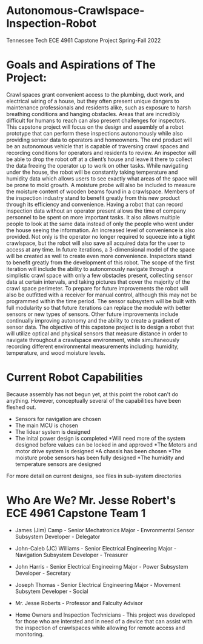# Autonomous-Crawlspace-Inspection-Robot
Tennessee Tech ECE 4961 Capstone Project Spring-Fall 2022

# Goals and Aspirations of The Project: 

Crawl spaces grant convenient access to the plumbing, duct
work, and electrical wiring of a house, but they often present
unique dangers to maintenance professionals and residents
alike, such as exposure to harsh breathing conditions and hanging obstacles. Areas that are incredibly difficult for humans to
reach can also present challenges for inspectors. This capstone
project will focus on the design and assembly of a robot
prototype that can perform these inspections autonomously
while also providing sensor data to operators and homeowners.
The end product will be an autonomous vehicle that is
capable of traversing crawl spaces and recording conditions
for operators and residents to review. An inspector will be able
to drop the robot off at a client’s house and leave it there to
collect the data freeing the operator up to work on other tasks.
While navigating under the house, the robot will be constantly
taking temperature and humidity data which allows users to
see exactly what areas of the space will be prone to mold
growth. A moisture probe will also be included to measure
the moisture content of wooden beams found in a crawlspace.
Members of the inspection industry stand to benefit greatly
from this new product through its efficiency and convenience.
Having a robot that can record inspection data without an
operator present allows the time of company personnel to be
spent on more important tasks. It also allows multiple people
to look at the same data instead of only the people who went
under the house seeing the information. An increased level
of convenience is also provided. Not only is the operator no
longer required to squeeze into a tight crawlspace, but the
robot will also save all acquired data for the user to access
at any time. In future iterations, a 3-dimensional model of the
space will be created as well to create even more convenience.
Inspectors stand to benefit greatly from the development of this
robot.
The scope of the first iteration will include the ability to
autonomously navigate through a simplistic crawl space with
only a few obstacles present, collecting sensor data at certain
intervals, and taking pictures that cover the majority of the
crawl space perimeter. To prepare for future improvements
the robot will also be outfitted with a receiver for manual
control, although this may not be programmed within the
time period. The sensor subsystem will be built with full
modularity so that future iterations can replace the module
with better sensors or new types of sensors. Other future
improvements include continually improving autonomy and
the ability to create a gradient of sensor data. The objective of
this capstone project is to design a robot that will utilize optical
and physical sensors that measure distance in order to navigate
throughout a crawlspace environment, while simultaneously
recording different environmental measurements including:
humidity, temperature, and wood moisture levels.

# Current Robot Capabilities

Because assembly has not begun yet, at this point the robot can't do anything. However, conceptually several of the capabilities have been fleshed out.

* Sensors for navigation are chosen
* The main MCU is chosen
* The lidear system is designed
* The inital power design is completed
  *Will need more of the system designed before values can be locked in and approved
*The Motors and motor drive system is designed
*A chassis has been chosen
*The moisture probe sensors has been fully designed
*The humidity and temperature sensors are designed

For more detail on current designs, see files in sub-system directories

# Who Are We? Mr. Jesse Robert's ECE 4961 Capstone Team 1

* James (Jim) Camp - Senior Mechatronics Major - Envronmental Sensor Subsystem Developer - Delegator 
* John-Caleb (JC) Williams - Senior Electrical Engineering Major - Navigation Subsystem Developer - Treasurer
* John Harris - Senior Electrical Engineeirng Major - Power Subsystem Developer - Secretary
* Joseph Thomas - Senior Electrical Engineering Major - Movement Subsytem Developer - Social 

* Mr. Jesse Roberts - Professor and Falculty Advisor

* Home Owners and Inspection Technicians - This project was developed for those who are intersted and in need of a device that can assist with the inspection of crawlspaces while allowing for remote access and monitoring. 


